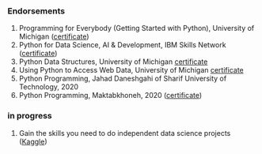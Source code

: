 ### Endorsements

1. Programming for Everybody (Getting Started with Python), University of Michigan (<a href="https://www.coursera.org/account/accomplishments/verify/J6RW4PNRSN2Z">certificate</a>)
2. Python for Data Science, AI & Development, IBM Skills Network (<a href="https://www.coursera.org/account/accomplishments/verify/TH99T4D2C7TC?utm_source=link&utm_medium=certificate&utm_content=cert_image&utm_campaign=pdf_header_button&utm_product=course">certificate</a>)
3. Python Data Structures, University of Michigan <a href="https://www.coursera.org/account/accomplishments/verify/5ZCL2NAEJDB9?utm_source=link&utm_medium=certificate&utm_content=cert_image&utm_campaign=pdf_header_button&utm_product=course">certificate</a>
4. Using Python to Access Web Data, University of Michigan <a href="https://www.coursera.org/account/accomplishments/verify/8LUQJCD5RGSL">certificate</a>
5. Python Programming, Jahad Daneshgahi of Sharif University of Technology, 2020
6. Python Programming, Maktabkhoneh, 2020 (<a href="/python.png">certificate</a>)

### in progress
1. Gain the skills you need to do independent data science projects (<a href="https://www.kaggle.com/learn">Kaggle</a>)

